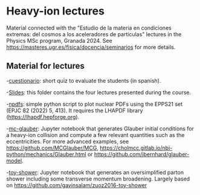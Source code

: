 # Heavy-ion lectures

Material connected with the "Estudio de la materia en condiciones extremas: del cosmos a los aceleradores de partículas" lectures in the Physics MSc program, Granada 2024. See https://masteres.ugr.es/fisica/docencia/seminarios for more details. 

## Material for lectures
-[cuestionario](cuestionario.pdf/): short quiz to evaluate the students (in spanish).

-[Slides](Slides/): this folder contains the four lectures presented during the course. 

-[npdfs](npdfs.py/): simple python script to plot nuclear PDFs using the EPPS21 set (EPJC 82 (2022) 5, 413). It requires the LHAPDF library (https://lhapdf.hepforge.org).

-[mc-glauber](mc-glauber.ipynb/): Jupyter notebook that generates Glauber initial conditions for a heavy-ion collision and compute a few relevant quantities such as the eccentricities. For more advanced examples, see 
https://github.com/MCGlauber/MCG, https://cholmcc.gitlab.io/nbi-python/mechanics/Glauber.html or https://github.com/jbernhard/glauber-model. 

-[toy-shower](toy-shower.ipynb/): Jupyter notebook that generates an oversimplified parton shower including some transverse momentum broadening. Largely based on https://github.com/gavinsalam/zuoz2016-toy-shower


